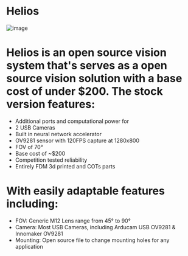 # Helios
![image](https://github.com/danielw0988/RoboLancers-Hardware/assets/121208950/4986f92d-5b55-4de6-8f01-2310c4bc7197)


# Helios is an open source vision system that's serves as a open source vision solution with a base cost of under $200.  The stock version features: 

 - Additional ports and computational power for
 - 2 USB Cameras
 - Built in neural network accelerator
 - OV9281 sensor with 120FPS capture at 1280x800
 - FOV of 70°
 - Base cost of ~$200
 - Competition tested reliability 
 - Entirely FDM 3d printed and COTs parts

# With easily adaptable features including:

 - FOV: Generic M12 Lens range from 45° to 90°
 - Camera: Most USB Cameras, including Arducam USB OV9281 & Innomaker OV9281
 - Mounting: Open source file to change mounting holes for any application 
